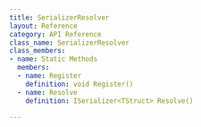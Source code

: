 ```yaml
---
title: SerializerResolver
layout: Reference
category: API Reference
class_name: SerializerResolver
class_members:
- name: Static Methods
  members:
  - name: Register
    definition: void Register()
  - name: Resolve
    definition: ISerializer<TStruct> Resolve()

---
```

